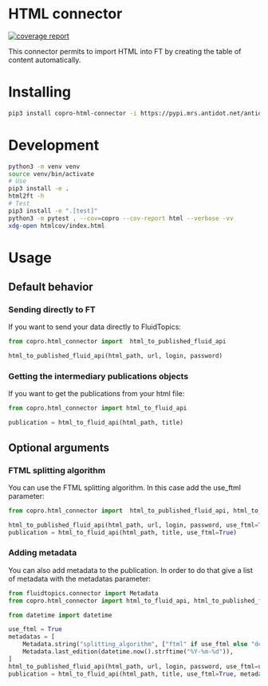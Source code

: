 # HTML connector

[![coverage report](https://scm.mrs.antidot.net/copro/html-connector/badges/master/coverage.svg)](https://scm.mrs.antidot.net/copro/html-connector/commits/master)

This connector permits to import HTML into FT by creating the table of
content automatically.

# Installing

```bash
pip3 install copro-html-connector -i https://pypi.mrs.antidot.net/antidot/stable/
```


# Development

```bash
python3 -m venv venv
source venv/bin/activate
# Use
pip3 install -e .
html2ft -h
# Test
pip3 install -e ".[test]"
python3 -m pytest . --cov=copro --cov-report html --verbose -vv
xdg-open htmlcov/index.html
```

# Usage

## Default behavior

### Sending directly to FT

If you want to send your data directly to FluidTopics:

```python
from copro.html_connector import  html_to_published_fluid_api

html_to_published_fluid_api(html_path, url, login, password)
```

### Getting the intermediary publications objects

If you want to get the publications from your html file:
```python
from copro.html_connector import html_to_fluid_api

publication = html_to_fluid_api(html_path, title)
```

## Optional arguments

### FTML splitting algorithm

You can use the FTML splitting algorithm. In this case add the use_ftml parameter:

```python
from copro.html_connector import  html_to_published_fluid_api, html_to_fluid_api

html_to_published_fluid_api(html_path, url, login, password, use_ftml=True)
publication = html_to_fluid_api(html_path, title, use_ftml=True)
```

### Adding metadata

You can also add metadata to the publication. In order to do that give a
list of metadata with the metadatas parameter:

```python
from fluidtopics.connector import Metadata
from copro.html_connector import html_to_fluid_api, html_to_published_fluid_api

from datetime import datetime

use_ftml = True
metadatas = [
    Metadata.string("splitting_algorithm", ["ftml" if use_ftml else "default"]),
    Metadata.last_edition(datetime.now().strftime("%Y-%m-%d")),
]
html_to_published_fluid_api(html_path, url, login, password, use_ftml=use_ftml, metadatas=metadatas)
publication = html_to_fluid_api(html_path, title, use_ftml=True, metadatas=metadatas)
```
